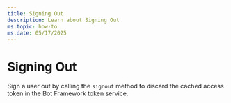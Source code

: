 ```yaml
---
title: Signing Out
description: Learn about Signing Out
ms.topic: how-to
ms.date: 05/17/2025
---
```

# Signing Out

Sign a user out by calling the `signout` method to discard the cached access token in the Bot Framework token service.

<FileCodeBlock
    lang="typescript"
    src="/generated-snippets/ts/index.snippet.auth-signout.ts"
/>
